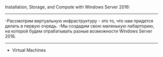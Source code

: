 Installation, Storage, and Compute with Windows Server 2016:
******************
  -Рассмотрим виртуальную инфраструктуру - это то, что нам придется делать в первую очредь.
  -Мы создадим свою маленькую лабарторию, на которой будем отрабатывать разные возможности Windows Server 2016.
******************
- Virtual Machines
